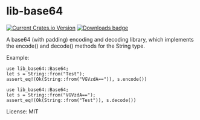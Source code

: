 # lib-base64

[![Current Crates.io Version](https://img.shields.io/crates/v/lib-base64.svg)](https://crates.io/crates/lib-base64)
[![Downloads badge](https://img.shields.io/crates/d/lib-base64.svg)](https://crates.io/crates/lib-base64)

A base64 (with padding) encoding and decoding library, which implements the encode() and decode() methods for the String type.

Example:
```
use lib_base64::Base64;
let s = String::from("Test");
assert_eq!(Ok(String::from("VGVzdA==")), s.encode())
```

```
use lib_base64::Base64;
let s = String::from("VGVzdA==");
assert_eq!(Ok(String::from("Test")), s.decode())
```

License: MIT
